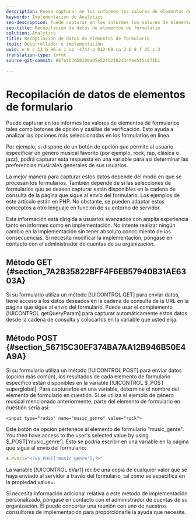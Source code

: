 ```yaml
---
description: Puede capturar en los informes los valores de elementos de formularios tales como botones de opción y casillas de verificación. Esto ayuda a analizar las opciones más seleccionadas en los formularios en línea.
keywords: Implementación de Analytics
seo-description: Puede capturar en los informes los valores de elementos de formularios tales como botones de opción y casillas de verificación. Esto ayuda a analizar las opciones más seleccionadas en los formularios en línea.
seo-title: Recopilación de datos de elementos de formulario
solution: Analytics
title: Recopilación de datos de elementos de formulario
topic: Desarrollador e implementación
uuid: e 0 c 13 b 96-e 1 ca -4744-a 912-60 ca 2 b 8 f 25 c 3
translation-type: tm+mt
source-git-commit: 86fe1b3650100a05e52fb2102134fee515c871b1

---
```



# Recopilación de datos de elementos de formulario

Puede capturar en los informes los valores de elementos de formularios tales como botones de opción y casillas de verificación. Esto ayuda a analizar las opciones más seleccionadas en los formularios en línea.

Por ejemplo, si dispone de un botón de opción que permite al usuario especificar un género musical favorito (por ejemplo, rock, rap, clásica o jazz), podrá capturar esta respuesta en una variable para así determinar las preferencias musicales generales de sus usuarios.

La mejor manera para capturar estos datos depende del modo en que se procesan los formularios. También depende de si las selecciones de formularios que se deseen capturar están disponibles en la cadena de consulta de la página que sigue al envío del formulario. Los ejemplos de este artículo están en PHP. No obstante, se pueden adaptar estos conceptos a otro lenguaje en función de su entorno de servidor. 

Esta información está dirigida a usuarios avanzados con amplia experiencia tanto en informes como en implementación. No intente realizar ningún cambio en la implementación sin tener absoluto conocimiento de las consecuencias. Si necesita modificar la implementación, póngase en contacto con el administrador de cuentas de su organización. 

## Método GET {#section_7A2B35822BFF4F6EB57940B31AE6303A}

Si su formulario utiliza un método [!UICONTROL GET] para enviar datos, tiene acceso a los datos deseados en la cadena de consulta de la URL en la página que sigue al envío del formulario. Puede usar el complemento [!UICONTROL getQueryParam] para capturar automáticamente estos datos desde la cadena de consulta y colocarlos en la variable que usted elija.

## Método POST {#section_56715C30EF374BA7AA12B946B50E4A9A}

Si su formulario utiliza un método [!UICONTROL POST] para enviar datos (opción más común), los resultados de cada elemento de formulario específico están disponibles en la variable [!UICONTROL $_POST superglobal]. Para capturarlos en una variable, determine el nombre del elemento de formulario en cuestión. Si se utiliza el ejemplo de género musical mencionado anteriormente, parte del elemento de formulario en cuestión sería así: 

```
<input type="radio" name="music_genre" value="rock">
```

Este botón de opción pertenece al elemento de formulario "music_genre". You then have access to the user's selected value by using $_POST['music_genre']. Esto se podría escribir en una variable en la página que sigue al envío del formulario:

```js
s.eVar1="<?=$_POST['music_genre'];?>"
```

La variable [!UICONTROL eVar1] recibe una copia de cualquier valor que se haya enviado al servidor a través del formulario, tal como se especifica en la propiedad value=.

Si necesita información adicional relativa a este método de implementación personalizado, póngase en contacto con el administrador de cuentas de su organización. Él puede concertar una reunión con uno de nuestros consultores de implementación para proporcionarle la ayuda que necesite.

